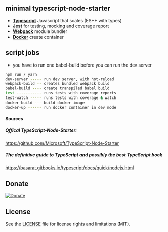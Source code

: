 ## minimal typescript-node-starter

- [**Typescript**](https://www.typescriptlang.org/) Javascript that scales (ES++ with types)
- [**Jest**](https://facebook.github.io/jest/) for testing, mocking and coverage report
- [**Webpack**](https://webpack.js.org/) module bundler
- [**Docker**](https://www.docker.com/) create container

## script jobs
* you have to run one babel-build before you can run the dev server
```bash
npm run / yarn
dev-server ----- run dev server, with hot-reload
webpack-build -- creates bundled webpack build
babel-build ---- create transpiled babel build
test ----------- runs tests with coverage reports
test-watch ----- runs tests with coverage & watch
docker-build --- build docker image
docker-up ------ run docker container in dev mode
```
#### Sources
##### Offical TypeScript-Node-Starter:
https://github.com/Microsoft/TypeScript-Node-Starter
##### The definitive guide to TypeScript and possibly the best TypeScript book
https://basarat.gitbooks.io/typescript/docs/quick/nodejs.html

## Donate
[![Donate](https://img.shields.io/badge/Donate-PayPal-green.svg)](https://www.paypal.com/cgi-bin/webscr?cmd=_s-xclick&hosted_button_id=KEAR9ZC228YCL)

## License
See the [LICENSE](LICENSE.md) file for license rights and limitations (MIT).
